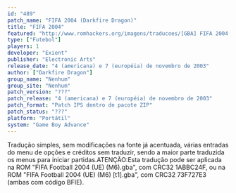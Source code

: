 ```yaml
---
id: "489"
patch_name: "FIFA 2004 (Darkfire Dragon)"
title: "FIFA 2004"
featured: "http://www.romhackers.org/imagens/traducoes/[GBA] FIFA 2004 - Darkfire Dragon - 1.png"
type: ["Futebol"]
players: 1
developer: "Exient"
publisher: "Electronic Arts"
release_date: "4 (americana) e 7 (européia) de novembro de 2003"
author: ["Darkfire Dragon"]
group_name: "Nenhum"
group_site: "Nenhum"
patch_version: "???"
patch_release: "4 (americana) e 7 (européia) de novembro de 2003"
patch_format: "Patch IPS dentro de pacote ZIP"
patch_status: "???"
platform: "Portátil"
system: "Game Boy Advance"
---
```


Tradução simples, sem modificações na fonte já acentuada, várias entradas do menu de opções e créditos sem traduzir, sendo a maior parte traduzida os menus para iniciar partidas.ATENÇÃO:Esta tradução pode ser aplicada na ROM "FIFA Football 2004 (UE) (M6).gba", com CRC32 1ABBC24F, ou na ROM "FIFA Football 2004 (UE) (M6) [t1].gba", com CRC32 73F727E3 (ambas com código BFIE).